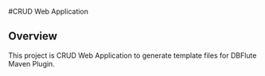 #CRUD Web Application
 
## Overview

This project is CRUD Web Application to generate template files for DBFlute Maven Plugin.
